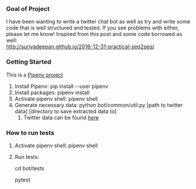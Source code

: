 ### Goal of Project

I have been wanting to write a twitter chat bot as well as try and write 
some code that is well structured and tested. If you see problems with either, please let me know!
Inspired from this post and some code borrowed as well:  
http://suriyadeepan.github.io/2016-12-31-practical-seq2seq/
### Getting Started

This is a [Pipenv project](https://pipenv.readthedocs.io/en/latest/)

1. Install Pipenv: pip install --user pipenv
2. Install packages: pipenv install
3. Activate pipenv shell: pipenv shell
4. Generate necessary data: python bot/common/util.py [path to twitter data] [directory to save extracted data to]
    1. Twitter data can be found [here](https://github.com/Marsan-Ma/chat_corpus/blob/master/twitter_en.txt.gz)
    


### How to run tests

1. Activate pipenv shell: pipenv shell
2. Run tests:

    cd bot/tests
    
    pytest